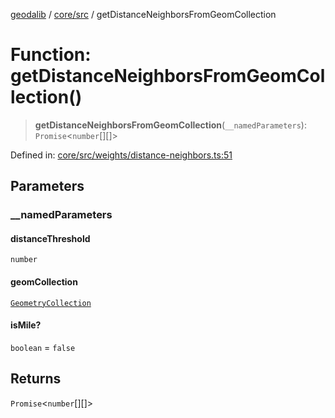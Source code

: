 [geodalib](../../../modules.md) / [core/src](../index.md) / getDistanceNeighborsFromGeomCollection

# Function: getDistanceNeighborsFromGeomCollection()

> **getDistanceNeighborsFromGeomCollection**(`__namedParameters`): `Promise`\<`number`[][]\>

Defined in: [core/src/weights/distance-neighbors.ts:51](https://github.com/GeoDaCenter/geoda-lib/blob/dd0b55e88e7fa62fd12212664ac5233e391d8b71/js/packages/core/src/weights/distance-neighbors.ts#L51)

## Parameters

### \_\_namedParameters

#### distanceThreshold

`number`

#### geomCollection

[`GeometryCollection`](../classes/GeometryCollection.md)

#### isMile?

`boolean` = `false`

## Returns

`Promise`\<`number`[][]\>
